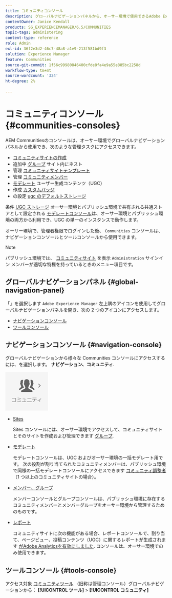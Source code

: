 ```yaml
---
title: コミュニティコンソール
description: グローバルナビゲーションパネルから、オーサー環境で使用できるAdobe Experience Manager コミュニティコンソールについて説明します。
contentOwner: Janice Kendall
products: SG_EXPERIENCEMANAGER/6.5/COMMUNITIES
topic-tags: administering
content-type: reference
role: Admin
exl-id: 36f2e3d2-46c7-48a8-a1e9-213f581bd9f3
solution: Experience Manager
feature: Communities
source-git-commit: 1f56c99980846400cfde8fa4e9a55e885bc2258d
workflow-type: tm+mt
source-wordcount: '324'
ht-degree: 2%

---
```


# コミュニティコンソール {#communities-consoles}

AEM Communitiesのコンソールは、オーサー環境でグローバルナビゲーションパネルから使用でき、次のような管理タスクにアクセスできます。

* [コミュニティサイトの作成](sites-console.md)
* 追加中 [グループ](groups.md) サイト内にネスト
* 管理 [コミュニティサイトテンプレート](sites.md)
* 管理 [コミュニティメンバー](members.md)
* [モデレート](moderate-ugc.md) ユーザー生成コンテンツ（UGC）
* 作成 [カスタムバッジ](badges.md)
* の設定 [ugc のデフォルトストレージ](srp-config.md)

条件 [UGC ストレージ](working-with-srp.md) オーサー環境とパブリッシュ環境で共有される共通ストアとして設定される [モデレートコンソール](moderation.md)は、オーサー環境とパブリッシュ環境の両方から利用でき、UGC の単一のインスタンスで動作します。

オーサー環境で、管理者権限でログインした後、 `Communities` コンソールは、ナビゲーションコンソールとツールコンソールから使用できます。

>[!NOTE]
>
>パブリッシュ環境では、 [コミュニティサイト](sites-console.md) を表示 `Administration` サインイン メンバーが適切な特権を持っているときのメニュー項目です。

## グローバルナビゲーションパネル {#global-navigation-panel}

「」を選択します `Adobe Experience Manager` 左上隅のアイコンを使用してグローバルナビゲーションパネルを開き、次の 2 つのアイコンにアクセスします。

* [ナビゲーションコンソール](#navigation-console)
* [ツールコンソール](tools.md)

## ナビゲーションコンソール {#navigation-console}

グローバルナビゲーションから様々な Communities コンソールにアクセスするには、を選択します。 **ナビゲーション、コミュニティ**.

![コミュニティ](assets/communities.png)

* [Sites](sites-console.md)

  Sites コンソールには、オーサー環境でアクセスして、コミュニティサイトとそのサイトを作成および管理できます [グループ](groups.md).

* [モデレート](moderation.md)

  モデレートコンソールは、UGC およびオーサー環境の一括モデレート用です。 次の役割が割り当てられたコミュニティメンバーは、パブリッシュ環境で同様の一括モデレートコンソールにアクセスできます [コミュニティ調整者](users.md#publishenvironmentusersandgroups) （1 つ以上のコミュニティサイトの場合）。

* [メンバー、グループ](members.md)

  メンバーコンソールとグループコンソールは、パブリッシュ環境に存在するコミュニティメンバーとメンバーグループをオーサー環境から管理するためのものです。

* [レポート](reports.md)

  コミュニティサイトに次の機能がある場合、レポートコンソールで、割り当て、ページビュー、投稿コンテンツ（UGC）に関するレポートが生成されます [がAdobe Analyticsを有効にしました](sites-console.md#analytics). コンソールは、オーサー環境でのみ使用できます。

## ツールコンソール {#tools-console}

アクセス対象 [コミュニティツール](tools.md) （旧称は管理コンソール）グローバルナビゲーションから： **[!UICONTROL ツール]** > **[!UICONTROL コミュニティ]**

